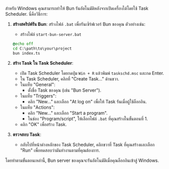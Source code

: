 สำหรับ Windows คุณสามารถทำให้ Bun รันอัตโนมัติหลังจากเปิดเครื่องได้โดยใช้ Task Scheduler. นี่คือวิธีการ:

1. **สร้างสคริปต์รัน Bun**:
   สร้างไฟล์ `.bat` เพื่อรันเซิร์ฟเวอร์ Bun ของคุณ ตัวอย่างเช่น:
   - สร้างไฟล์ `start-bun-server.bat`
   ```bat
   @echo off
   cd C:\path\to\your\project
   bun index.ts
   ```

2. **สร้าง Task ใน Task Scheduler**:
   - เปิด Task Scheduler โดยกดปุ่ม `Win + R` แล้วพิมพ์ `taskschd.msc` และกด Enter.
   - ใน Task Scheduler, คลิกที่ "Create Task..." ด้านขวา.
   - ในแท็บ "General":
     - ตั้งชื่อ Task ของคุณ (เช่น "Bun Server").
   - ในแท็บ "Triggers":
     - คลิก "New..." และเลือก "At log on" เพื่อให้ Task รันเมื่อผู้ใช้ล็อกอิน.
   - ในแท็บ "Actions":
     - คลิก "New..." และเลือก "Start a program".
     - ในช่อง "Program/script", ให้เลือกไฟล์ `.bat` ที่คุณสร้างในขั้นตอนที่ 1.
   - คลิก "OK" เพื่อสร้าง Task.

3. **ตรวจสอบ Task**:
   - กลับไปที่หน้าต่างหลักของ Task Scheduler, คลิกขวาที่ Task ที่คุณสร้างและเลือก "Run" เพื่อทดสอบว่ามันทำงานตามที่คุณต้องการ.

โดยทำตามขั้นตอนเหล่านี้, Bun server ของคุณจะรันอัตโนมัติเมื่อคุณล็อกอินเข้าสู่ Windows.